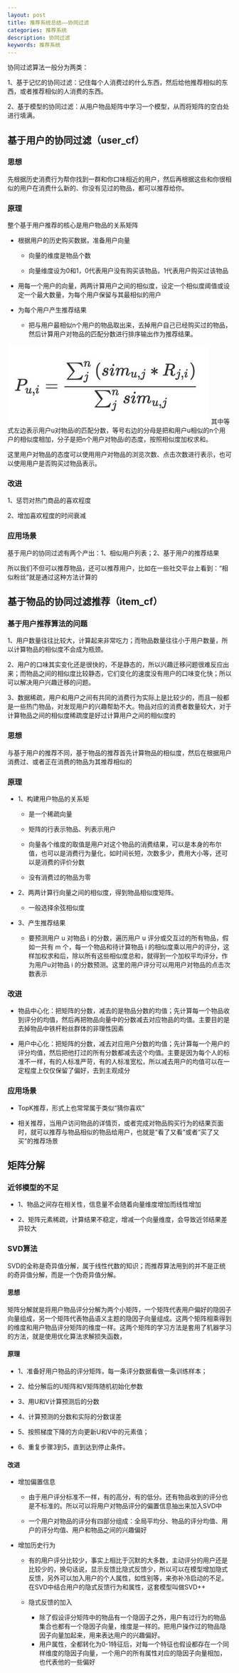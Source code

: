 ```yaml
---
layout: post
title: 推荐系统总结——协同过滤
categories: 推荐系统
description: 协同过滤
keywords: 推荐系统
---
```

协同过滤算法一般分为两类：

1、基于记忆的协同过滤：记住每个人消费过的什么东西，然后给他推荐相似的东西，或者推荐相似的人消费的东西。

2、基于模型的协同过滤：从用户物品矩阵中学习一个模型，从而将矩阵的空白处进行填满。

## 基于用户的协同过滤（user_cf）
### 思想
先根据历史消费行为帮你找到一群和你口味相近的用户，然后再根据这些和你很相似的用户在消费什么新的、你没有见过的物品，都可以推荐给你。
### 原理
整个基于用户推荐的核心是用户物品的关系矩阵
* 根据用户的历史购买数据，准备用户向量

  
  * 向量的维度是物品个数
  
  * 向量维度设为0和1，0代表用户没有购买该物品，1代表用户购买过该物品

* 用每一个用户的向量，两两计算用户之间的相似度，设定一个相似度阈值或设定一个最大数量，为每个用户保留与其最相似的用户

* 为每个用户产生推荐结果
  
  * 把与用户最相似n个用户的物品取出来，去掉用户自己已经购买过的物品，然后计算用户对物品的匹配分数进行排序输出作为推荐结果。

![user_cf](/images/recommend_system_summary_20180417_3.jpg)
其中等式左边表示用户u对物品i的匹配分数，等号右边的分母是把和用户u相似的n个用户的相似度相加，分子是把n个用户对物品i的态度，按照相似度加权求和。

这里用户对物品的态度可以使用用户对物品的浏览次数、点击次数进行表示，也可以使用用户是否购买过物品表示。

### 改进
1、惩罚对热门商品的喜欢程度

2、增加喜欢程度的时间衰减

### 应用场景
基于用户的协同过滤有两个产出：1、相似用户列表；2、基于用户的推荐结果

所以我们不但可以推荐物品，还可以推荐用户，比如在一些社交平台上看到：“相似粉丝”就是通过这种方法计算的

## 基于物品的协同过滤推荐（item_cf）

### 基于用户推荐算法的问题
1、用户数量往往比较大，计算起来非常吃力；而物品数量往往小于用户数量，所以计算物品的相似度不会成为瓶颈。

2、用户的口味其实变化还是很快的，不是静态的，所以兴趣迁移问题很难反应出来；而物品之间的相似度比较静态，它们变化的速度没有用户的口味变化快；所以可以解决用户兴趣迁移的问题。

3、数据稀疏，用户和用户之间有共同的消费行为实际上是比较少的，而且一般都是一些热门物品，对发现用户的兴趣帮助不大。物品对应的消费者数量较大，对于计算物品之间的相似度稀疏度是好过计算用户之间的相似度的

### 思想
与基于用户的推荐不同，基于物品的推荐首先计算物品的相似度，然后在根据用户消费过、或者正在消费的物品为其推荐相似的

### 原理
* 1、构建用户物品的关系矩

  * 是一个稀疏向量
  
  * 矩阵的行表示物品、列表示用户
  
  * 向量各个维度的取值是用户对这个物品的消费结果，可以是本身的布尔值，也可以是消费行为量化，如时间长短，次数多少，费用大小等，还可以是消费的评价分数
  
  * 没有消费过的物品为零
* 2、两两计算行向量之间的相似度，得到物品相似度矩阵。

  * 一般选择余弦相似度
* 3、产生推荐结果

  * 要预测用户 u 对物品 i 的分数，遍历用户 u 评分或交互过的所有物品，假如一共有 m 个，每一个物品和待计算物品 i 的相似度乘以用户的评分，这样加权求和后，除以所有这些相似度总和，就得到一个加权平均评分，作为用户u对物品 i 的分数预测。这里的用户评分可以用用户对物品的点击次数表示

### 改进
* 物品中心化：把矩阵的分数，减去的是物品分数的均值；先计算每一个物品收到评分的均值，然后再把物品向量中的分数减去对应物品的均值。主要目的是去掉物品中铁杆粉丝群体的非理性因素

* 用户中心化：把矩阵的分数，减去对应用户分数的均值；先计算每一个用户的评分均值，然后把他打过的所有分数都减去这个均值。主要是因为每个人的标准不一样，有的人标准严苛，有的人标准宽松，所以减去用户的均值可以在一定程度上仅仅保留了偏好，去到主观成分

### 应用场景
* TopK推荐，形式上也常常属于类似“猜你喜欢”

* 相关推荐，当用户访问物品的详情页，或者完成对物品购买行为的结果页面时，就可以推荐与物品相似的物品给用户，也就是“看了又看”或者“买了又买”的推荐场景


## 矩阵分解

### 近邻模型的不足
* 1、物品之间存在相关性，信息量不会随着向量维度增加而线性增加

* 2、矩阵元素稀疏，计算结果不稳定，增减一个向量维度，会导致近邻结果差异较大

### SVD算法
SVD的全称是奇异值分解，属于线性代数的知识；而推荐算法用到的并不是正统的奇异值分解，而是一个伪奇异值分解。
#### 思想
矩阵分解就是将用户物品评分分解为两个小矩阵，一个矩阵代表用户偏好的隐因子向量组成，另一个矩阵代表物品语义主题的隐因子向量组成。这两个矩阵相乘得到的维度和用户物品评分矩阵的维度一样。这两个矩阵的学习方法是套用了机器学习的方法，就是使用优化算法求解损失函数，

#### 原理
* 1、准备好用户物品的评分矩阵，每一条评分数据看做一条训练样本；

* 2、给分解后的U矩阵和V矩阵随机初始化参数

* 3、用U和V计算预测后的分数

* 4、计算预测的分数和实际的分数误差

* 5、按照梯度下降的方向更新U和V中的元素值；

* 6、重复步骤3到5，直到达到停止条件。

#### 改进
* 增加偏置信息

  * 由于用户评分标准不一样，有的高分，有的低分。还有物品收到的评分也是不标准的。所以可以将用户对物品评分的偏置信息抽出来加入SVD中
  
  * 一个用户对物品的评分有四部分组成：全局平均分、物品的评分均值、用户的评分均值、用户和物品之间的兴趣偏好

* 增加历史行为
  
  * 有的用户评分比较少，事实上相比于沉默的大多数，主动评分的用户还是比较少的，换句话说，显示反馈比隐式反馈少，所以可以在模型增加隐式反馈，另外可以加入用户的个人属性，如性别等，来弥补冷启动的不足。在SVD中结合用户的隐式反馈行为和属性，这套模型叫做SVD++
  
  * 隐式反馈的加入
  
    * 除了假设评分矩阵中的物品有一个隐因子之外，用户有过行为的物品集合也都有一个隐因子向量，维度是一样的。把用户操作过的物品隐因子向量加起来，用来表达用户的兴趣偏好。
    * 用户属性，全都转化为0-1特征后，对每一个特征也假设都存在一个同样维度的隐因子向量，一个用户的所有属性对应的隐因子向量相加，也代表他的一些偏好



  
 

